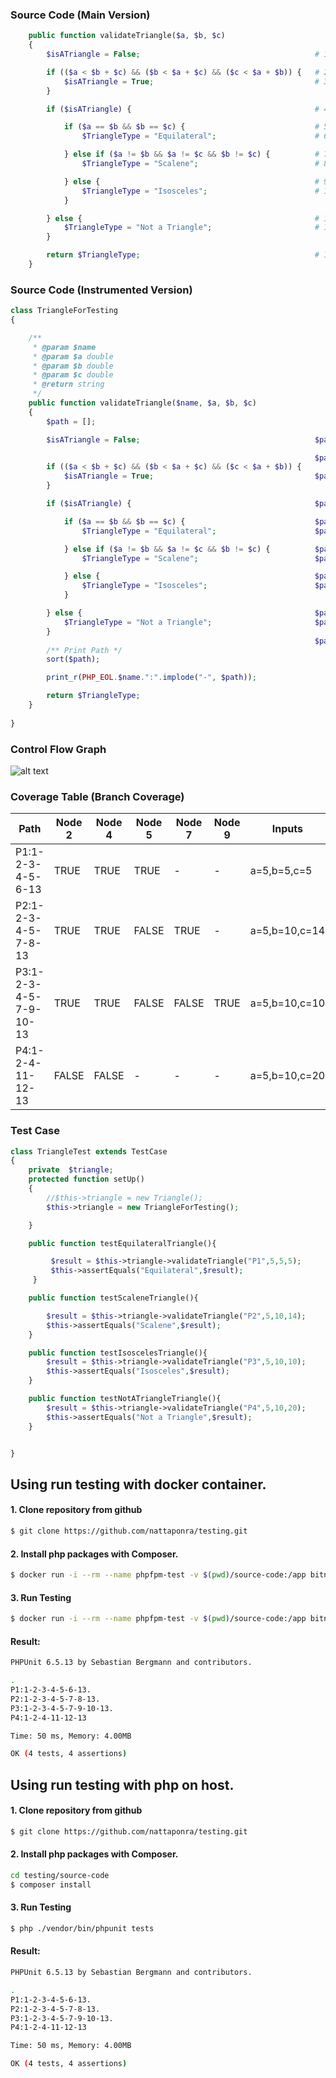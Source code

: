 ### Source Code (Main Version)
```php
    public function validateTriangle($a, $b, $c)
    {
        $isATriangle = False;                                       # 1

        if (($a < $b + $c) && ($b < $a + $c) && ($c < $a + $b)) {   # 2
            $isATriangle = True;                                    # 3
        }

        if ($isATriangle) {                                         # 4

            if ($a == $b && $b == $c) {                             # 5
                $TriangleType = "Equilateral";                      # 6

            } else if ($a != $b && $a != $c && $b != $c) {          # 7
                $TriangleType = "Scalene";                          # 8

            } else {                                                # 9
                $TriangleType = "Isosceles";                        # 10
            }

        } else {                                                    # 11
            $TriangleType = "Not a Triangle";                       # 12
        }

        return $TriangleType;                                       # 13
    }
```
### Source Code (Instrumented Version)
```php
class TriangleForTesting
{

    /**
     * @param $name
     * @param $a double
     * @param $b double
     * @param $c double
     * @return string
     */
    public function validateTriangle($name, $a, $b, $c)
    {
        $path = [];  

        $isATriangle = False;                                       $path[] = "1";  # Node 1

                                                                    $path[] = "2";
        if (($a < $b + $c) && ($b < $a + $c) && ($c < $a + $b)) {                   # Node 2
            $isATriangle = True;                                    $path[] = "3";  # Node 3
        }

        if ($isATriangle) {                                         $path[] = "4";  # Node 4

            if ($a == $b && $b == $c) {                             $path[] = "5";  # Node 5
                $TriangleType = "Equilateral";                      $path[] = "6";  # Node 6

            } else if ($a != $b && $a != $c && $b != $c) {          $path[] = "5";  $path[] = "7"; # Node 7
                $TriangleType = "Scalene";                          $path[] = "8";  # Node 8

            } else {                                                $path[] = "5"; $path[] = "7"; $path[] = "9";  # Node 9
                $TriangleType = "Isosceles";                        $path[] = "10"; # Node 10
            }

        } else {                                                    $path[] = "4"; $path[] = "11"; # Node 11
            $TriangleType = "Not a Triangle";                       $path[] = "12"; # Node 12
        }
                                                                    $path[] = "13"; # Node 13
        /** Print Path */
        sort($path);

        print_r(PHP_EOL.$name.":".implode("-", $path));

        return $TriangleType;
    }
    
}
```


### Control Flow Graph
![alt text](https://nattaponra.github.io/testing/img/Flow-Graph.png)

### Coverage Table (Branch Coverage) 

 
| Path  | Node 2 |	 Node 4 |	Node 5 |	Node 7 | Node 9 | Inputs | Expected Output |
| -------------  | -------------  | -------------  | -------------  | -------------  | -------------  | -------------  | -------------  |
| P1:1-2-3-4-5-6-13 | TRUE | TRUE |	TRUE |	- | - |	a=5,b=5,c=5	| Equilateral |
| P2:1-2-3-4-5-7-8-13 |	TRUE | TRUE |	FALSE |	TRUE | - |	a=5,b=10,c=14 |	Scalene |
| P3:1-2-3-4-5-7-9-10-13 |	TRUE |	TRUE |	FALSE |	FALSE | TRUE |	a=5,b=10,c=10 |	Isosceles |
| P4:1-2-4-11-12-13 |	FALSE |	FALSE |	- |	- | - | a=5,b=10,c=20 |	Not a Triangle |

### Test Case
```php
class TriangleTest extends TestCase
{
    private  $triangle;
    protected function setUp()
    {
        //$this->triangle = new Triangle();
        $this->triangle = new TriangleForTesting();

    }

    public function testEquilateralTriangle(){

         $result = $this->triangle->validateTriangle("P1",5,5,5);
         $this->assertEquals("Equilateral",$result);
     }

    public function testScaleneTriangle(){

        $result = $this->triangle->validateTriangle("P2",5,10,14);
        $this->assertEquals("Scalene",$result);
    }

    public function testIsoscelesTriangle(){
        $result = $this->triangle->validateTriangle("P3",5,10,10);
        $this->assertEquals("Isosceles",$result);
    }

    public function testNotATriangleTriangle(){
        $result = $this->triangle->validateTriangle("P4",5,10,20);
        $this->assertEquals("Not a Triangle",$result);
    }


}
```


## Using run testing with docker container.

#### 1. Clone repository from github
```bash
$ git clone https://github.com/nattaponra/testing.git
```

#### 2. Install php packages with Composer.
```bash
$ docker run -i --rm --name phpfpm-test -v $(pwd)/source-code:/app bitnami/php-fpm:7.0 composer install
```
#### 3. Run Testing
```bash
$ docker run -i --rm --name phpfpm-test -v $(pwd)/source-code:/app bitnami/php-fpm:7.0 ./vendor/bin/phpunit tests
```
#### Result:
```bash
PHPUnit 6.5.13 by Sebastian Bergmann and contributors.

.
P1:1-2-3-4-5-6-13.
P2:1-2-3-4-5-7-8-13.
P3:1-2-3-4-5-7-9-10-13.                                                                4 / 4 (100%)
P4:1-2-4-11-12-13

Time: 50 ms, Memory: 4.00MB

OK (4 tests, 4 assertions)
```


## Using run testing with php on host.

#### 1. Clone repository from github
```bash
$ git clone https://github.com/nattaponra/testing.git
```

#### 2. Install php packages with Composer.
```bash
cd testing/source-code
$ composer install
```
#### 3. Run Testing
```bash
$ php ./vendor/bin/phpunit tests
```
#### Result:
```bash
PHPUnit 6.5.13 by Sebastian Bergmann and contributors.

.
P1:1-2-3-4-5-6-13.
P2:1-2-3-4-5-7-8-13.
P3:1-2-3-4-5-7-9-10-13.                                                                4 / 4 (100%)
P4:1-2-4-11-12-13

Time: 50 ms, Memory: 4.00MB

OK (4 tests, 4 assertions)
```

